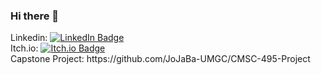 ### Hi there 👋


<div id="badges">
  Linkedin: 
  <a href="https://www.linkedin.com/in/jordankozlowski/">
    <img src="https://img.shields.io/badge/LinkedIn-blue?style=for-the-badge&logo=linkedin&logoColor=white" alt="LinkedIn Badge"/>
  </a><br>
  Itch.io: 
  <a href="https://onthezero.itch.io/">
    <img src="https://img.shields.io/badge/Itch.io-8A2BE2" alt="Itch.io Badge"/>
  </a><br>
  Capstone Project:
  https://github.com/JoJaBa-UMGC/CMSC-495-Project
</div>

<!--
**onTheZero/onTheZero** is a ✨ _special_ ✨ repository because its `README.md` (this file) appears on your GitHub profile.

Here are some ideas to get you started:

- 🔭 I’m currently working on ...
- 🌱 I’m currently learning ...
- 👯 I’m looking to collaborate on ...
- 🤔 I’m looking for help with ...
- 💬 Ask me about ...
- 📫 How to reach me: ...
- 😄 Pronouns: ...
- ⚡ Fun fact: ...
-->
